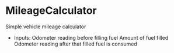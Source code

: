 # MileageCalculator
Simple vehicle mileage calculator
- Inputs:
    Odometer reading before filling fuel
    Amount of fuel filled
    Odometer reading after that filled fuel is consumed
    
